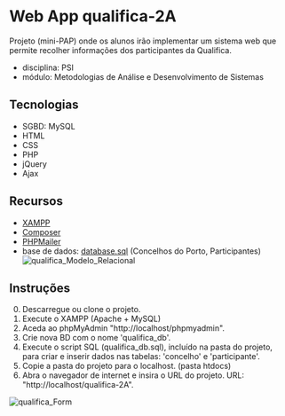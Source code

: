 # Web App qualifica-2A
Projeto (mini-PAP) onde os alunos irão implementar um sistema web que permite recolher informações dos participantes da Qualifica.
- disciplina: PSI
- módulo: Metodologias de Análise e Desenvolvimento de Sistemas

## Tecnologias
- SGBD: MySQL
- HTML
- CSS
- PHP
- jQuery
- Ajax

## Recursos
- [XAMPP](https://www.apachefriends.org/)
- [Composer](https://getcomposer.org/)
- [PHPMailer](https://github.com/PHPMailer/PHPMailer)
- base de dados: [database.sql](/db/qualifica_db.sql) (Concelhos do Porto, Participantes)
![qualifica_Modelo_Relacional](https://github.com/user-attachments/assets/0039f85c-7287-4590-86a1-92f6f77c5c82)

## Instruções 
0) Descarregue ou clone o projeto.
1) Execute o XAMPP (Apache + MySQL)
2) Aceda ao phpMyAdmin "http://localhost/phpmyadmin".
3) Crie nova BD com o nome 'qualifica_db'.
4) Execute o script SQL (qualifica_db.sql), incluído na pasta do projeto, para criar e inserir dados nas tabelas: 'concelho' e 'participante'.
5) Copie a pasta do projeto para o localhost. (pasta htdocs)
6) Abra o navegador de internet e insira o URL do projeto. URL: "http://localhost/qualifica-2A".

![qualifica_Form](https://github.com/user-attachments/assets/a1c3c454-896e-409e-806b-2a1cb2c163a4)


